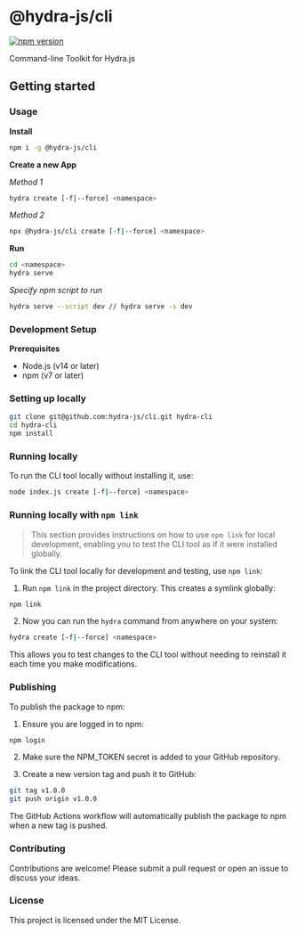 # @hydra-js/cli

[![npm version](https://img.shields.io/npm/v/@hydra-js/cli.svg)](https://www.npmjs.com/@hydra-js/cli)

Command-line Toolkit for Hydra.js

## Getting started

### Usage

**Install**
```bash
npm i -g @hydra-js/cli
```

**Create a new App**

*Method 1*
```bash
hydra create [-f|--force] <namespace>
```
*Method 2*
```bash
npx @hydra-js/cli create [-f|--force] <namespace>
```

**Run**
```bash
cd <namespace>
hydra serve
```

*Specify npm script to run*
```bash
hydra serve --script dev // hydra serve -s dev
```

### Development Setup

**Prerequisites**

- Node.js (v14 or later)
- npm (v7 or later)

### Setting up locally

```bash
git clone git@github.com:hydra-js/cli.git hydra-cli
cd hydra-cli
npm install
```

### Running locally

To run the CLI tool locally without installing it, use:

```bash
node index.js create [-f|--force] <namespace>
```

### Running locally with `npm link`

> This section provides instructions on how to use `npm link` for local development, enabling you to test the CLI tool as if it were installed globally.

To link the CLI tool locally for development and testing, use `npm link`:

1. Run `npm link` in the project directory. This creates a symlink globally:

```bash
npm link
```

2. Now you can run the `hydra` command from anywhere on your system:

```bash
hydra create [-f|--force] <namespace>
```

This allows you to test changes to the CLI tool without needing to reinstall it each time you make modifications.

### Publishing

To publish the package to npm:

1. Ensure you are logged in to npm:

```bash
npm login
```

2. Make sure the NPM_TOKEN secret is added to your GitHub repository.

3. Create a new version tag and push it to GitHub:

```bash
git tag v1.0.0
git push origin v1.0.0
```

The GitHub Actions workflow will automatically publish the package to npm when a new tag is pushed.

### Contributing

Contributions are welcome! Please submit a pull request or open an issue to discuss your ideas.

### License

This project is licensed under the MIT License.
